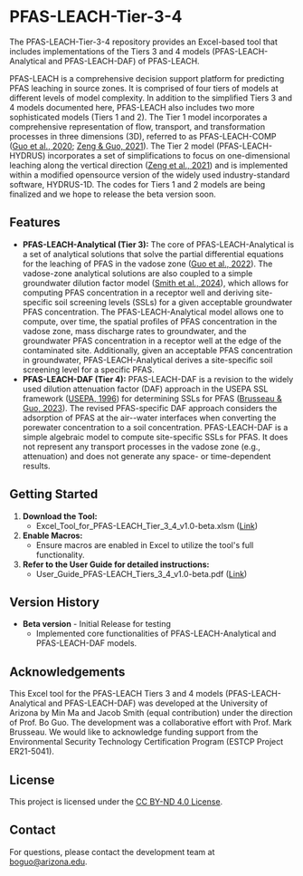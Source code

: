 # PFAS-LEACH-Tier-3-4

The PFAS-LEACH-Tier-3-4 repository provides an Excel-based tool that includes implementations of the Tiers 3 and 4 models (PFAS-LEACH-Analytical and PFAS-LEACH-DAF) of PFAS-LEACH. 

PFAS-LEACH is a comprehensive decision support platform for predicting PFAS leaching in source zones. It is comprised of four tiers of models at different levels of model complexity. In addition to the simplified Tiers 3 and 4 models documented here, PFAS-LEACH also includes two more sophisticated models (Tiers 1 and 2). The Tier 1 model incorporates a comprehensive representation of flow, transport, and transformation processes in three dimensions (3D), referred to as PFAS-LEACH-COMP ([Guo et al., 2020](https://doi.org/10.1029/2019WR026667); [Zeng & Guo, 2021](
https://doi.org/10.1016/j.advwatres.2021.104015)). The Tier 2 model (PFAS-LEACH-HYDRUS) incorporates a set of simplifications to focus on one-dimensional leaching along the vertical direction ([Zeng et al., 2021](
https://doi.org/10.1016/j.jhydrol.2021.127172)) and is implemented within a modified opensource version of the widely used industry-standard software, HYDRUS-1D. The codes for Tiers 1 and 2 models are being finalized and we hope to release the beta version soon.

## Features

- **PFAS-LEACH-Analytical (Tier 3):** The core of PFAS-LEACH-Analytical is a set of analytical solutions that solve the partial differential equations for the leaching of PFAS in the vadose zone ([Guo et al., 2022](
https://doi.org/10.1016/j.advwatres.2021.104102)). The vadose-zone analytical solutions are also coupled to a simple groundwater dilution factor model ([Smith et al., 2024](
https://doi.org/10.1016/j.watres.2024.121236)), which allows for computing PFAS concentration in a receptor well and deriving site-specific soil screening levels (SSLs) for a given acceptable groundwater PFAS concentration. The PFAS-LEACH-Analytical model allows one to compute, over time, the spatial profiles of PFAS concentration in the vadose zone, mass discharge rates to groundwater, and the groundwater PFAS concentration in a receptor well at the edge of the contaminated site. Additionally, given an acceptable PFAS concentration in groundwater, PFAS-LEACH-Analytical derives a site-specific soil screening level for a specific PFAS.
- **PFAS-LEACH-DAF (Tier 4):** PFAS-LEACH-DAF is a revision to the widely used dilution attenuation factor (DAF) approach in the USEPA SSL framework ([USEPA, 1996](https://www.epa.gov/superfund/superfund-soil-screening-guidance)) for determining SSLs for PFAS ([Brusseau & Guo, 2023](
https://doi.org/10.1016/j.hazl.2023.100077)). The revised PFAS-specific DAF approach considers the adsorption of PFAS at the air--water interfaces when converting the porewater concentration to a soil concentration. PFAS-LEACH-DAF is a simple algebraic model to compute site-specific SSLs for PFAS. It does not represent any transport processes in the vadose zone (e.g., attenuation) and does not generate any space- or time-dependent results.

## Getting Started

1. **Download the Tool:**
   - Excel_Tool_for_PFAS-LEACH_Tier_3_4_v1.0-beta.xlsm ([Link](https://github.com/GuoSFPLab/PFAS-LEACH-Tier-3-4/raw/main/Excel_Tool_for_PFAS-LEACH_Tier_3_4_v1.0-beta.xlsm))
2. **Enable Macros:**
   - Ensure macros are enabled in Excel to utilize the tool's full functionality.
3. **Refer to the User Guide for detailed instructions:**
   - User_Guide_PFAS-LEACH_Tiers_3_4_v1.0-beta.pdf ([Link](https://github.com/GuoSFPLab/PFAS-LEACH-Tier-3-4/raw/main/User_Guide_PFAS-LEACH_Tiers_3_4_v1.0-beta.pdf))

## Version History

- **Beta version** - Initial Release for testing
  - Implemented core functionalities of PFAS-LEACH-Analytical and PFAS-LEACH-DAF models.

## Acknowledgements

This Excel tool for the PFAS-LEACH Tiers 3 and 4 models (PFAS-LEACH-Analytical and PFAS-LEACH-DAF) was developed at the University of Arizona by Min Ma and Jacob Smith (equal contribution) under the direction of Prof. Bo Guo.  The development was a collaborative effort with Prof. Mark Brusseau. We would like to acknowledge funding support from the Environmental Security Technology Certification Program (ESTCP Project ER21-5041).

## License

This project is licensed under the [CC BY-ND 4.0 License](https://github.com/GuoSFPLab/PFAS-LEACH-Tier-3-4/blob/main/LICENSE).

## Contact

For questions, please contact the development team at boguo@arizona.edu.
